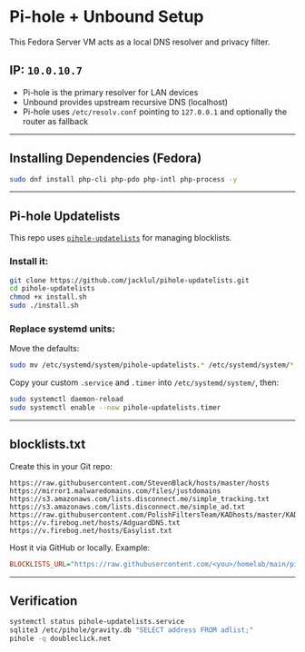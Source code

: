 # Pi-hole + Unbound Setup

This Fedora Server VM acts as a local DNS resolver and privacy filter.

## IP: `10.0.10.7`

- Pi-hole is the primary resolver for LAN devices
- Unbound provides upstream recursive DNS (localhost)
- Pi-hole uses `/etc/resolv.conf` pointing to `127.0.0.1` and optionally the router as fallback

---

## Installing Dependencies (Fedora)

```bash
sudo dnf install php-cli php-pdo php-intl php-process -y
```

---

## Pi-hole Updatelists

This repo uses [`pihole-updatelists`](https://github.com/jacklul/pihole-updatelists) for managing blocklists.

### Install it:

```bash
git clone https://github.com/jacklul/pihole-updatelists.git
cd pihole-updatelists
chmod +x install.sh
sudo ./install.sh
```

### Replace systemd units:

Move the defaults:
```bash
sudo mv /etc/systemd/system/pihole-updatelists.* /etc/systemd/system/*.bak
```

Copy your custom `.service` and `.timer` into `/etc/systemd/system/`, then:

```bash
sudo systemctl daemon-reload
sudo systemctl enable --now pihole-updatelists.timer
```

---

## blocklists.txt

Create this in your Git repo:

```text
https://raw.githubusercontent.com/StevenBlack/hosts/master/hosts
https://mirror1.malwaredomains.com/files/justdomains
https://s3.amazonaws.com/lists.disconnect.me/simple_tracking.txt
https://s3.amazonaws.com/lists.disconnect.me/simple_ad.txt
https://raw.githubusercontent.com/PolishFiltersTeam/KADhosts/master/KADhosts.txt
https://v.firebog.net/hosts/AdguardDNS.txt
https://v.firebog.net/hosts/Easylist.txt
```

Host it via GitHub or locally. Example:

```ini
BLOCKLISTS_URL="https://raw.githubusercontent.com/<you>/homelab/main/pihole-unbound/blocklists.txt"
```

---

## Verification

```bash
systemctl status pihole-updatelists.service
sqlite3 /etc/pihole/gravity.db "SELECT address FROM adlist;"
pihole -q doubleclick.net
```
